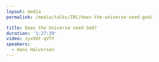 ```yaml
---
layout: media
permalink: /media/talks/IRC/does-the-universe-need-god/

title: Does the Universe need God?
duration: '1:27:39'
video: zyxVKF-qVTY
speakers:
  - Hans Halvorson
---
```

